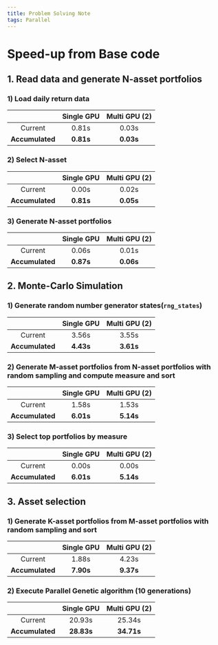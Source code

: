 ```yaml
---
title: Problem Solving Note
tags: Parallel
---
```


# Speed-up from Base code
## 1. Read data and generate N-asset portfolios
### 1) Load daily return data
|    | Single GPU | Multi GPU (2) |
|:--:|:--:|:--:|
|Current| 0.81s | 0.03s |
|**Accumulated**| **0.81s** | **0.03s** |

### 2) Select N-asset
|    | Single GPU | Multi GPU (2) |
|:--:|:--:|:--:|
|Current| 0.00s | 0.02s |
|**Accumulated**| **0.81s** | **0.05s** |

### 3) Generate N-asset portfolios
|    | Single GPU | Multi GPU (2) |
|:--:|:--:|:--:|
|Current| 0.06s | 0.01s |
|**Accumulated**| **0.87s** | **0.06s** |


## 2. Monte-Carlo Simulation
### 1) Generate random number generator states(`rng_states`)
|    | Single GPU | Multi GPU (2) |
|:--:|:--:|:--:|
|Current| 3.56s | 3.55s |
|**Accumulated**| **4.43s** | **3.61s** |


### 2) Generate M-asset portfolios from N-asset portfolios with random sampling and compute measure and sort
|    | Single GPU | Multi GPU (2) |
|:--:|:--:|:--:|
|Current| 1.58s | 1.53s |
|**Accumulated**| **6.01s** | **5.14s** |

### 3) Select top portfolios by measure
|    | Single GPU | Multi GPU (2) |
|:--:|:--:|:--:|
|Current| 0.00s | 0.00s |
|**Accumulated**| **6.01s** | **5.14s** |


## 3. Asset selection
### 1) Generate K-asset portfolios from M-asset portfolios with random sampling and sort
|    | Single GPU | Multi GPU (2) |
|:--:|:--:|:--:|
|Current| 1.88s | 4.23s |
|**Accumulated**| **7.90s** | **9.37s** |

### 2) Execute Parallel Genetic algorithm (10 generations)
|    | Single GPU | Multi GPU (2) |
|:--:|:--:|:--:|
|Current| 20.93s | 25.34s |
|**Accumulated**| **28.83s** | **34.71s** |

